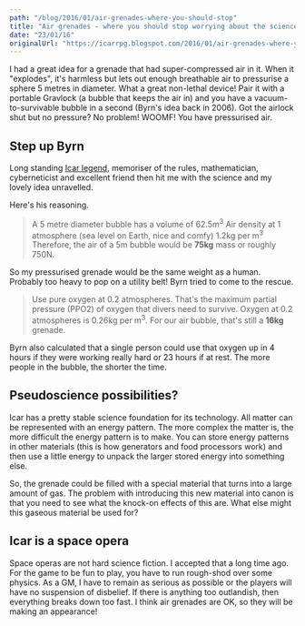 ```yaml
---
path: "/blog/2016/01/air-grenades-where-you-should-stop"
title: "Air grenades - where you should stop worrying about the science"
date: "23/01/16"
originalUrl: "https://icarrpg.blogspot.com/2016/01/air-grenades-where-you-should-stop.html"
---
```

I had a great idea for a grenade that had super-compressed air in it. When it "explodes", it's harmless but lets out enough breathable air to pressurise a sphere 5 metres in diameter.   What a great non-lethal device! Pair it with a portable Gravlock (a bubble that keeps the air in) and you have a vacuum-to-survivable bubble in a second (Byrn's idea back in 2006). Got the airlock shut but no pressure? No problem! WOOMF! You have pressurised air.  

## Step up Byrn

Long standing [Icar legend](http://www.icar.co.uk/archive/players.php#Andrew%20O'Byrne), memoriser of the rules, mathematician, cyberneticist and excellent friend then hit me with the science and my lovely idea unravelled.  

Here's his reasoning.  

> A 5 metre diameter bubble has a volume of 62.5m<sup>3</sup>
> Air density at 1 atmosphere (sea level on Earth, nice and comfy) 1.2kg per m<sup>3</sup>
> Therefore, the air of a 5m bubble would be **75kg** mass or roughly 750N.

So my pressurised grenade would be the same weight as a human. Probably too heavy to pop on a utility belt! Byrn tried to come to the rescue.  

> Use pure oxygen at 0.2 atmospheres. That's the maximum partial pressure (PPO2) of oxygen that divers need to survive. Oxygen at 0.2 atmospheres is 0.26kg per m<sup>3</sup>. For our air bubble, that's still a **16kg** grenade.

 Byrn also calculated that a single person could use that oxygen up in 4 hours if they were working really hard or 23 hours if at rest. The more people in the bubble, the shorter the time.  

## Pseudoscience possibilities?

Icar has a pretty stable science foundation for its technology. All matter can be represented with an energy pattern. The more complex the matter is, the more difficult the energy pattern is to make. You can store energy patterns in other materials (this is how generators and food processors work) and then use a little energy to unpack the larger stored energy into something else.  

So, the grenade could be filled with a special material that turns into a large amount of gas. The problem with introducing this new material into canon is that you need to see what the knock-on effects of this are. What else might this gaseous material be used for?  

## Icar is a space opera

Space operas are not hard science fiction. I accepted that a long time ago. For the game to be fun to play, you have to run rough-shod over some physics. As a GM, I have to remain as serious as possible or the players will have no suspension of disbelief. If there is anything too outlandish, then everything breaks down too fast. I think air grenades are OK, so they will be making an appearance!